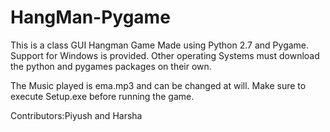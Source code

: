 # HangMan-Pygame
This is a class GUI Hangman Game Made using Python 2.7 and Pygame. Support for Windows is provided.
Other operating Systems must download the python and pygames packages on their own.

The Music played is ema.mp3 and can be changed at will.
Make sure to execute Setup.exe before running the game.


Contributors:Piyush and Harsha
